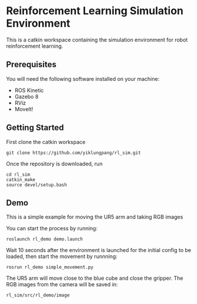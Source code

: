 # Reinforcement Learning Simulation Environment
This is a catkin workspace containing the simulation environment for robot reinforcement learning.

## Prerequisites
You will need the following software installed on your machine:
- ROS Kinetic
- Gazebo 8
- RViz
- MoveIt!

## Getting Started
First clone the catkin workspace

`git clone https://github.com/yiklungpang/rl_sim.git`

Once the repository is downloaded, run
```
cd rl_sim
catkin_make
source devel/setup.bash
```
## Demo
This is a simple example for moving the UR5 arm and taking RGB images

You can start the process by running:

`roslaunch rl_demo demo.launch`

Wait 10 seconds after the environment is launched for the initial config to be loaded, then start the movement by runnning:

`rosrun rl_demo simple_movement.py`

The UR5 arm will move close to the blue cube and close the gripper. The RGB images from the camera will be saved in:

`rl_sim/src/rl_demo/image`
